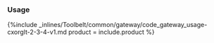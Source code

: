 


### Usage

{%include _inlines/Toolbelt/common/gateway/code_gateway_usage-cxorglt-2-3-4-v1.md  product = include.product %}
